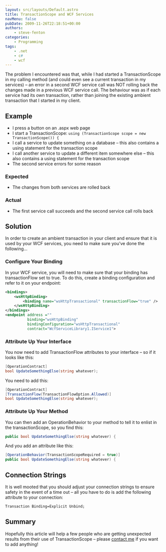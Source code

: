 ```yaml
---
layout: src/layouts/Default.astro
title: TransactionScope and WCF Services
navMenu: false
pubDate: 2009-11-26T22:18:51+00:00
authors:
    - steve-fenton
categories:
    - Programming
tags:
    - .net
    - c#
    - wcf
---
```


The problem I encountered was that, while I had started a TransactionScope in my calling method (and could even see a current transaction in my services) – an error in a second WCF service call was NOT rolling back the changes made in a previous WCF service call. The behaviour was as if each service had its own transaction, rather than joining the existing ambient transaction that I started in my client.

## Example

- I press a button on an .aspx web page
- I start a TransactionScope: `using (TransactionScope scope = new TransactionScope()) {`
- I call a service to update something on a database – this also contains a using statement for the transaction scope
- I call another service to update a different item somewhere else – this also contains a using statement for the transaction scope
- The second service errors for some reason

### Expected

- The changes from both services are rolled back

### Actual

- The first service call succeeds and the second service call rolls back

## Solution

In order to create an ambient transaction in your client and ensure that it is used by your WCF services, you need to make sure you’ve done the following…

### Configure Your Binding

In your WCF service, you will need to make sure that your binding has transactionFlow set to true. To do this, create a binding configuration and refer to it on your endpoint:

```xml
<bindings>
    <wsHttpBinding>
        <binding name="wsHttpTransactional" transactionFlow="true" />
    </wsHttpBinding>
</bindings>
<endpoint address ="" 
          binding="wsHttpBinding" 
          bindingConfiguration="wsHttpTransactional" 
          contract="WcfServiceLibrary1.IService1">
```
### Attribute Up Your Interface

You now need to add TransactionFlow attributes to your interface – so if it looks like this:

```csharp
[OperationContract]
bool UpdateSomethingElse(string whatever);
```

You need to add this:

```csharp
[OperationContract]
[TransactionFlow(TransactionFlowOption.Allowed)]
bool UpdateSomethingElse(string whatever);
```

### Attribute Up Your Method

You can then add an OperationBehavior to your method to tell it to enlist in the transactionScope, so you find this:

```csharp
public bool UpdateSomethingElse(string whatever) {
```

And you add an attribute like this:

```csharp
[OperationBehavior(TransactionScopeRequired = true)]
public bool UpdateSomethingElse(string whatever) {
```

## Connection Strings

It is well mooted that you should adjust your connection strings to ensure safety in the event of a time out – all you have to do is add the following attribute to your connection:

```xml
Transaction Binding=Explicit Unbind;
```

## Summary

Hopefully this article will help a few people who are getting unexpected results from their use of TransactionScope – please [contact me](/contact/) if you want to add anything!